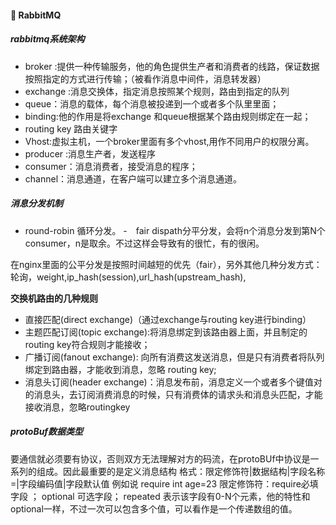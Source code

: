 #### :snail: RabbitMQ
##### rabbitmq系统架构
 - broker :提供一种传输服务，他的角色提供生产者和消费者的线路，保证数据按照指定的方式进行传输；（被看作消息中间件，消息转发器）
 - exchange :消息交换体，指定消息按照某个规则，路由到指定的队列
 - queue：消息的载体，每个消息被投递到一个或者多个队里里面；
 - binding:他的作用是将exchange 和queue根据某个路由规则绑定在一起；
 - routing key 路由关键字
 - Vhost:虚拟主机，一个broker里面有多个vhost,用作不同用户的权限分离。
 - producer :消息生产者，发送程序
 - consumer：消息消费者，接受消息的程序；
 - channel：消息通道，在客户端可以建立多个消息通道。
##### 消息分发机制
  -  round-robin 循环分发。
  -　fair dispath分平分发，会将n个消息分发到第N个consumer，n是取余。不过这样会导致有的很忙，有的很闲。

  在nginx里面的公平分发是按照时间越短的优先（fair），另外其他几种分发方式：轮询，weight,ip_hash(session),url_hash(upstream_hash),

 **交换机路由的几种规则**
  - 直接匹配(direct exchange)（通过exchange与routing key进行binding）
   - 主题匹配订阅(topic exchange):将消息绑定到该路由器上面，并且制定的routing key符合规则才能接收；
   - 广播订阅(fanout exchange): 向所有消费这发送消息，但是只有消费者将队列绑定到路由器，才能收到消息，忽略 routing key;
   - 消息头订阅(header exchange)：消息发布前，消息定义一个或者多个键值对的消息头，去订阅消费消息的时候，只有消费体的请求头和消息头匹配，才能接收消息，忽略routingkey

 ##### protoBuf数据类型
 要通信就必须要有协议，否则双方无法理解对方的码流，在protoBUf中协议是一系列的组成。因此最重要的是定义消息结构
 格式：限定修饰符|数据结构|字段名称=|字段编码值|字段默认值  例如说 require  int age=23
 限定修饰符：require必填字段 ； optional 可选字段； repeated 表示该字段有0-N个元素，他的特性和optional一样，不过一次可以包含多个值，可以看作是一个传递数组的值。
